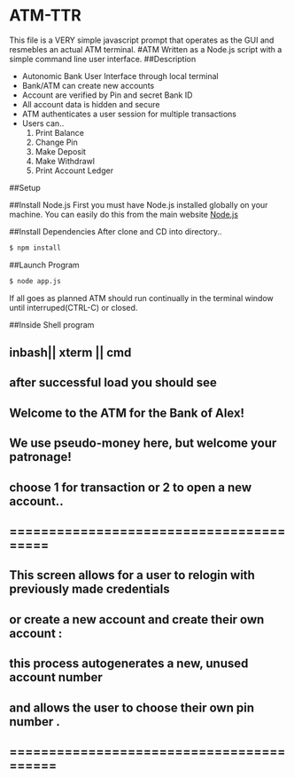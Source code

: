 # ATM-TTR
This file is a VERY simple javascript prompt that operates as the GUI and resmebles an actual ATM terminal.
#ATM
 Written as a Node.js script with a simple command line user interface.
##Description
  - Autonomic Bank User Interface through local terminal
  - Bank/ATM can create new accounts
  - Account are verified by Pin and secret Bank ID
  - All account data is hidden and secure
  - ATM authenticates a user session for multiple transactions
  - Users can..
    1. Print Balance
    2. Change Pin
    3. Make Deposit
    4. Make Withdrawl
    5. Print Account Ledger

##Setup

##Install Node.js
  First you must have Node.js installed globally on your machine.
  You can easily do this from the main website [Node.js](http://nodejs.org)

##Install Dependencies
  After clone and CD into directory..

  ```bash
  $ npm install
  ```
##Launch Program
  ```bash
  $ node app.js
  ```
  If all goes as planned ATM should run continually in the terminal window until interruped(CTRL-C) or closed.

 ##Inside Shell program

 ##  inbash|| xterm || cmd  
 ##  after successful load you should see
 ##  Welcome to the ATM for the Bank of Alex!
 ##  We use pseudo-money here, but welcome your patronage!
 ## 
 ##  choose 1 for transaction or 2 to open a new account..  

##   ========================================
##  This screen allows for a user to relogin with previously made credentials 
##  or create a new account and create their own account :
##  this process autogenerates a new, unused account number
##  and allows the user to choose their own pin number .
##  =========================================



  
